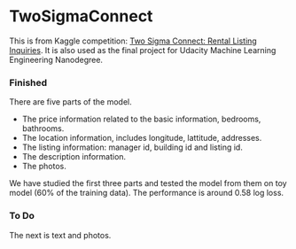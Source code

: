 # TwoSigmaConnect

This is from Kaggle competition: [Two Sigma Connect: Rental Listing Inquiries](https://www.kaggle.com/c/two-sigma-connect-rental-listing-inquiries).
It is also used as the final project for Udacity Machine Learning Engineering Nanodegree.

### Finished
There are five parts of the model.
- The price information related to the basic information, bedrooms, bathrooms.
- The location information, includes longitude, lattitude, addresses.
- The listing information: manager id, building id and listing id.
- The description information. 
- The photos.

We have studied the first three parts and tested the model from them on toy model (60% of the training data). The performance is around 0.58 log loss.
### To Do
The next is text and photos. 
